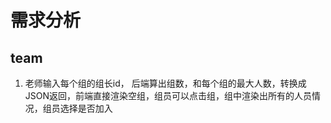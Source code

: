 # 需求分析

## team

1. 老师输入每个组的组长id， 后端算出组数，和每个组的最大人数，转换成JSON返回，前端直接渲染空组，组员可以点击组，组中渲染出所有的人员情况，组员选择是否加入
